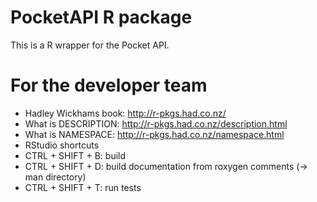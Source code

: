PocketAPI R package
================

This is a R wrapper for the Pocket API.

For the developer team
======================

-   Hadley Wickhams book: <http://r-pkgs.had.co.nz/>
-   What is DESCRIPTION: <http://r-pkgs.had.co.nz/description.html>
-   What is NAMESPACE: <http://r-pkgs.had.co.nz/namespace.html>
-   RStudio shortcuts
-   CTRL + SHIFT + B: build
-   CTRL + SHIFT + D: build documentation from roxygen comments (-&gt; man directory)
-   CTRL + SHIFT + T: run tests
